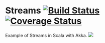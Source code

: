 # Streams [![Build Status](https://travis-ci.org/tillreitlinger/LCBilling.svg?branch=main)](https://travis-ci.org/tillreitlinger/LCBilling) [![Coverage Status](https://coveralls.io/repos/github/tillreitlinger/LCBilling/badge.svg?branch=feature/add_streams)](https://coveralls.io/github/tillreitlinger/LCBilling?branch=feature/add_streams)

Example of Streams in Scala with Akka. 
![](https://github.com/tillreitlinger/LCBilling/blob/feature/add_streams/Streams.png?raw=true)
